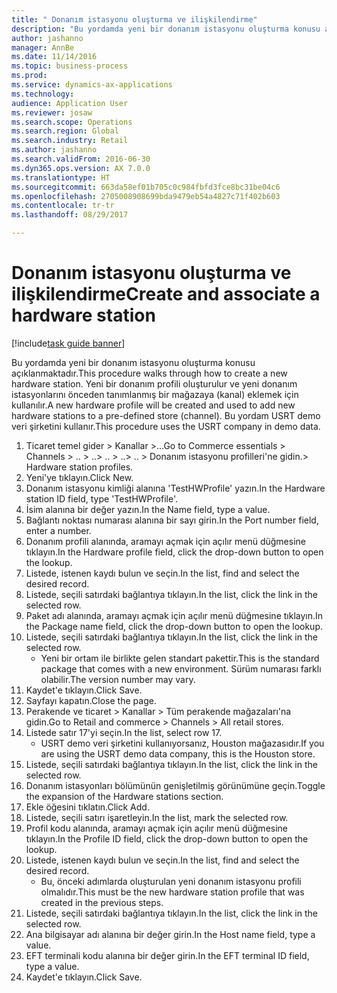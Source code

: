 ```yaml
--- 
title: " Donanım istasyonu oluşturma ve ilişkilendirme"
description: "Bu yordamda yeni bir donanım istasyonu oluşturma konusu açıklanmaktadır."
author: jashanno
manager: AnnBe
ms.date: 11/14/2016
ms.topic: business-process
ms.prod: 
ms.service: dynamics-ax-applications
ms.technology: 
audience: Application User
ms.reviewer: josaw
ms.search.scope: Operations
ms.search.region: Global
ms.search.industry: Retail
ms.author: jashanno
ms.search.validFrom: 2016-06-30
ms.dyn365.ops.version: AX 7.0.0
ms.translationtype: HT
ms.sourcegitcommit: 663da58ef01b705c0c984fbfd3fce8bc31be04c6
ms.openlocfilehash: 2705008908699bda9479eb54a4827c71f402b603
ms.contentlocale: tr-tr
ms.lasthandoff: 08/29/2017

---
```

# <a name="create-and-associate-a-hardware-station"></a><span data-ttu-id="a3ba3-103"> Donanım istasyonu oluşturma ve ilişkilendirme</span><span class="sxs-lookup"><span data-stu-id="a3ba3-103">Create and associate a hardware station</span></span>

[!include[task guide banner](../includes/task-guide-banner.md)]

<span data-ttu-id="a3ba3-104">Bu yordamda yeni bir donanım istasyonu oluşturma konusu açıklanmaktadır.</span><span class="sxs-lookup"><span data-stu-id="a3ba3-104">This procedure walks through how to create a new hardware station.</span></span> <span data-ttu-id="a3ba3-105">Yeni bir donanım profili oluşturulur ve yeni donanım istasyonlarını önceden tanımlanmış bir mağazaya (kanal) eklemek için kullanılır.</span><span class="sxs-lookup"><span data-stu-id="a3ba3-105">A new hardware profile will be created and used to add new hardware stations to a pre-defined store (channel).</span></span> <span data-ttu-id="a3ba3-106">Bu yordam USRT demo veri şirketini kullanır.</span><span class="sxs-lookup"><span data-stu-id="a3ba3-106">This procedure uses the USRT company in demo data.</span></span>

1. <span data-ttu-id="a3ba3-107">Ticaret temel gider > Kanallar >...</span><span class="sxs-lookup"><span data-stu-id="a3ba3-107">Go to Commerce essentials > Channels > ..</span></span> <span data-ttu-id="a3ba3-108">> ..</span><span class="sxs-lookup"><span data-stu-id="a3ba3-108">> ..</span></span> <span data-ttu-id="a3ba3-109">> ..</span><span class="sxs-lookup"><span data-stu-id="a3ba3-109">> ..</span></span> <span data-ttu-id="a3ba3-110">> Donanım istasyonu profilleri'ne gidin.</span><span class="sxs-lookup"><span data-stu-id="a3ba3-110">> Hardware station profiles.</span></span>
2. <span data-ttu-id="a3ba3-111">Yeni'ye tıklayın.</span><span class="sxs-lookup"><span data-stu-id="a3ba3-111">Click New.</span></span>
3. <span data-ttu-id="a3ba3-112">Donanım istasyonu kimliği alanına 'TestHWProfile' yazın.</span><span class="sxs-lookup"><span data-stu-id="a3ba3-112">In the Hardware station ID field, type 'TestHWProfile'.</span></span>
4. <span data-ttu-id="a3ba3-113">İsim alanına bir değer yazın.</span><span class="sxs-lookup"><span data-stu-id="a3ba3-113">In the Name field, type a value.</span></span>
5. <span data-ttu-id="a3ba3-114">Bağlantı noktası numarası alanına bir sayı girin.</span><span class="sxs-lookup"><span data-stu-id="a3ba3-114">In the Port number field, enter a number.</span></span>
6. <span data-ttu-id="a3ba3-115">Donanım profili alanında, aramayı açmak için açılır menü düğmesine tıklayın.</span><span class="sxs-lookup"><span data-stu-id="a3ba3-115">In the Hardware profile field, click the drop-down button to open the lookup.</span></span>
7. <span data-ttu-id="a3ba3-116">Listede, istenen kaydı bulun ve seçin.</span><span class="sxs-lookup"><span data-stu-id="a3ba3-116">In the list, find and select the desired record.</span></span>
8. <span data-ttu-id="a3ba3-117">Listede, seçili satırdaki bağlantıya tıklayın.</span><span class="sxs-lookup"><span data-stu-id="a3ba3-117">In the list, click the link in the selected row.</span></span>
9. <span data-ttu-id="a3ba3-118">Paket adı alanında, aramayı açmak için açılır menü düğmesine tıklayın.</span><span class="sxs-lookup"><span data-stu-id="a3ba3-118">In the Package name field, click the drop-down button to open the lookup.</span></span>
10. <span data-ttu-id="a3ba3-119">Listede, seçili satırdaki bağlantıya tıklayın.</span><span class="sxs-lookup"><span data-stu-id="a3ba3-119">In the list, click the link in the selected row.</span></span>
    * <span data-ttu-id="a3ba3-120">Yeni bir ortam ile birlikte gelen standart pakettir.</span><span class="sxs-lookup"><span data-stu-id="a3ba3-120">This is the standard package that comes with a new environment.</span></span> <span data-ttu-id="a3ba3-121">Sürüm numarası farklı olabilir.</span><span class="sxs-lookup"><span data-stu-id="a3ba3-121">The version number may vary.</span></span>  
11. <span data-ttu-id="a3ba3-122">Kaydet'e tıklayın.</span><span class="sxs-lookup"><span data-stu-id="a3ba3-122">Click Save.</span></span>
12. <span data-ttu-id="a3ba3-123">Sayfayı kapatın.</span><span class="sxs-lookup"><span data-stu-id="a3ba3-123">Close the page.</span></span>
13. <span data-ttu-id="a3ba3-124">Perakende ve ticaret > Kanallar > Tüm perakende mağazaları'na gidin.</span><span class="sxs-lookup"><span data-stu-id="a3ba3-124">Go to Retail and commerce > Channels > All retail stores.</span></span>
14. <span data-ttu-id="a3ba3-125">Listede satır 17'yi seçin.</span><span class="sxs-lookup"><span data-stu-id="a3ba3-125">In the list, select row 17.</span></span>
    * <span data-ttu-id="a3ba3-126">USRT demo veri şirketini kullanıyorsanız, Houston mağazasıdır.</span><span class="sxs-lookup"><span data-stu-id="a3ba3-126">If you are using the USRT demo data company, this is the Houston store.</span></span>  
15. <span data-ttu-id="a3ba3-127">Listede, seçili satırdaki bağlantıya tıklayın.</span><span class="sxs-lookup"><span data-stu-id="a3ba3-127">In the list, click the link in the selected row.</span></span>
16. <span data-ttu-id="a3ba3-128">Donanım istasyonları bölümünün genişletilmiş görünümüne geçin.</span><span class="sxs-lookup"><span data-stu-id="a3ba3-128">Toggle the expansion of the Hardware stations section.</span></span>
17. <span data-ttu-id="a3ba3-129">Ekle öğesini tıklatın.</span><span class="sxs-lookup"><span data-stu-id="a3ba3-129">Click Add.</span></span>
18. <span data-ttu-id="a3ba3-130">Listede, seçili satırı işaretleyin.</span><span class="sxs-lookup"><span data-stu-id="a3ba3-130">In the list, mark the selected row.</span></span>
19. <span data-ttu-id="a3ba3-131">Profil kodu alanında, aramayı açmak için açılır menü düğmesine tıklayın.</span><span class="sxs-lookup"><span data-stu-id="a3ba3-131">In the Profile ID field, click the drop-down button to open the lookup.</span></span>
20. <span data-ttu-id="a3ba3-132">Listede, istenen kaydı bulun ve seçin.</span><span class="sxs-lookup"><span data-stu-id="a3ba3-132">In the list, find and select the desired record.</span></span>
    * <span data-ttu-id="a3ba3-133">Bu, önceki adımlarda oluşturulan yeni donanım istasyonu profili olmalıdır.</span><span class="sxs-lookup"><span data-stu-id="a3ba3-133">This must be the new hardware station profile that was created in the previous steps.</span></span>  
21. <span data-ttu-id="a3ba3-134">Listede, seçili satırdaki bağlantıya tıklayın.</span><span class="sxs-lookup"><span data-stu-id="a3ba3-134">In the list, click the link in the selected row.</span></span>
22. <span data-ttu-id="a3ba3-135">Ana bilgisayar adı alanına bir değer girin.</span><span class="sxs-lookup"><span data-stu-id="a3ba3-135">In the Host name field, type a value.</span></span>
23. <span data-ttu-id="a3ba3-136">EFT terminali kodu alanına bir değer girin.</span><span class="sxs-lookup"><span data-stu-id="a3ba3-136">In the EFT terminal ID field, type a value.</span></span>
24. <span data-ttu-id="a3ba3-137">Kaydet'e tıklayın.</span><span class="sxs-lookup"><span data-stu-id="a3ba3-137">Click Save.</span></span>


